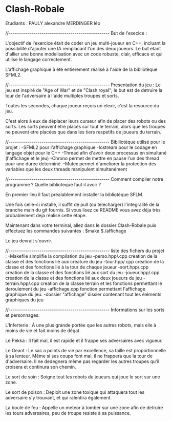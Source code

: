 # Clash-Robale

Etudiants :
PAULY alexandre
MERDINGER léo

//-------------------------------------------------
But de l'execice : 

L'objectif de l'exercice était de coder un jeu multi-joueur en C++, incluant la possibilité d'ajouter une IA remplacant l'un des deux joueurs.
Le but etant d'allier une bonne modelisation avec un code robuste, clair, efficace et qui utilise le langage correctement.

L'affichage graphique à été entierement réalisé à l'aide de la bibliotèque SFML2. 

//-------------------------------------------------
Presentation du jeu :
Le jeu est inspiré de "Age of War" et de "Clash royal";
le but est de detruire la tour de l'adversaire à l'aide
multiples troupes et sorts. 

Toutes les secondes, chaque joueur reçois un elexir,
c'est la resource du jeu.

C'est alors à eux de déplacer leurs curseur afin de placer 
des robots ou des sorts.
Les sorts peuvent etre placés sur tout le terrain, alors 
que les troupes ne peuvent etre placées que dans les tiers 
respetifs de joueurs du terrain.

//-------------------------------------------------
Bibiliotèque utilisé pour le projet :
-SFML2 pour l'affichage graphique
-Iostream pour le codage en langage objet pour le C++
-Thread afin d'avoir deux processus en simultané (l'affichage et le jeu)
-Chrono permet de mettre en pause l'un des thread pour une durée determiné.
-Mutex permet d'ameliorer la protection des variables que les deux threads manipulent simultanément

//-------------------------------------------------
Comment compiler notre programme ? Quelle biblioteque faut il avoir ?

En premier lieu il faut préalablement installer la bibliotèque SFLM.

Une fois celle-ci installé, il suffit de pull (ou telecharger) l'integralité
de la branche main du git fournis. Si vous lisez ce README vous avez déja très 
probablement deja réalisé cette étape.

Maintenant dans votre terminal, allez dans le dossier Clash-Robale puis
effectuez les commandes suivantes : 
$make
$./affichage

Le jeu devrait s'ouvrir. 

//-------------------------------------------------
liste des fichers du projet :
-Makefile              simplifie la compilation du jeu
-perso.hpp/.cpp        creation de la classe et des fonctions lié aux creature du jeu
-tour.hpp/.cpp         creation de la classe et des fonctions lié à la tour de chaque joueur
-sort.hpp/.cpp         creation de la classe et des fonctions lié aux sort du jeu
-joueur.hpp/.cpp       creation de la classe et des fonctions lié aux deux joueurs du jeu
-terrain.hpp/.cpp      creation de la classe terrain et les fonctions permettant le deroulement du jeu
-affichage.cpp         fonction permettant l'affichage graphique du jeu. 
-dossier "affichage"   dissier contenant tout les éléments graphiques du jeu



//-------------------------------------------------
Informations sur les sorts et personnages: 

L'Inferterie :
À une plus grande portée que les autres robots, mais elle à
 moins de vie et fait moins de dégat. 

Le Pekka :
Il fait mal, il est rapide et il frappe ses adversaires avec vigueur.

Le Geant : 
Le sac a points de vie par excellence, sa taille est
proportionnelle à sa lenteur. Même si ses coups font mal,
il ne frappera que la tour de d'adversaire. Il ne 
dedegnera même pas regarder les autres troupes qu'il 
croisera et continura son chemin.

Le sort de soin :
Soigne tout les robots du joueurs qui joue le sort sur une 
zone.

Le sort de poison :
Deploit une zone toxique qui attaquera tout les adversaire 
s'y trouvant, et qui ralentira également.

La boule de feu :
Appelle un meteor à tomber sur une zone afin de detruire
les tours adversaires, peu de troupe resiste à sa 
puissance.
